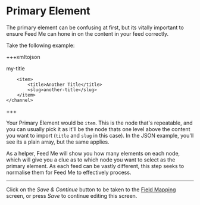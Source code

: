 # Primary Element

The primary element can be confusing at first, but its vitally important to ensure Feed Me can hone in on the content in your feed correctly.

Take the following example:

+++xmltojson
<?xml version="1.0" encoding="UTF-8"?>
<rss>
    <channel>
        <item>
            <title>My Title</title>
            <slug>my-title</slug>
        </item>

        <item>
            <title>Another Title</title>
            <slug>another-title</slug>
        </item>
    </channel>
</rss>
+++

Your Primary Element would be `item`. This is the node that's repeatable, and you can usually pick it as it'll be the node thats one level above the content you want to import (`title` and `slug` in this case). In the JSON example, you'll see its a plain array, but the same applies.

As a helper, Feed Me will show you how many elements on each node, which will give you a clue as to which node you want to select as the primary element. As each feed can be vastly different, this step seeks to normalise them for Feed Me to effectively process.

* * *

Click on the _Save & Continue_ button to be taken to the [Field Mapping](docs:feature-tour/field-mapping) screen, or press _Save_ to continue editing this screen.
